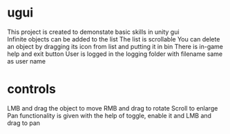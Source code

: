 # ugui
This project is created to demonstate basic skills in unity gui<br />
Infinite objects can be added to the list
The list is scrollable 
You can delete an object by dragging its icon from list and putting it in bin
There is in-game help and exit button
User is logged in the logging folder with filename same as user name

# controls
LMB and drag the object to move
RMB and drag to rotate
Scroll to enlarge
Pan functionality is given with the help of toggle, enable it and LMB and drag to pan

